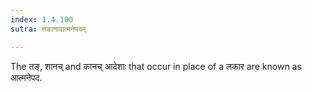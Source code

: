 ```yaml
---
index: 1.4.100
sutra: तङानावात्मनेपदम्

---
```

The तङ्, शानच् and कानच् आदेशाः that occur in place of a लकार are known as आत्मनेपद.